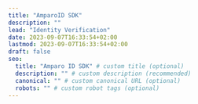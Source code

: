 ```yaml
---
title: "AmparoID SDK"
description: ""
lead: "Identity Verification"
date: 2023-09-07T16:33:54+02:00
lastmod: 2023-09-07T16:33:54+02:00
draft: false
seo:
  title: "Amparo ID SDK" # custom title (optional)
  description: "" # custom description (recommended)
  canonical: "" # custom canonical URL (optional)
  robots: "" # custom robot tags (optional)
---
```

